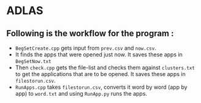 # ADLAS

## Following is the workflow for the program :

* `BegSetCreate.cpp` gets input from `prev.csv` and `now.csv`.
* It finds the apps that were opened just now. It saves these apps in `BegSetNow.txt`
* Then `check.cpp` gets the file-list and checks them against `clusters.txt` to get the applications that are to be opened. It saves these apps in `filestorun.csv`.
* `RunApps.cpp` takes `filestorun.csv`, converts it word by word (app by app) to `word.txt` and using `RunApp.py` runs the apps.
